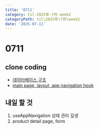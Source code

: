 ```yaml
---
title: '0711'
category: til-2025年-7月-week2
categoryPath: til\2025年\7月\week2
date: '2025-07-11'
---
```

# 0711  
## clone coding

- [데이터베이스 구조](../../../../projects/clone%20coding/01.%20초기세팅/데이터베이스,%20api.md)
- [main page, layout, app navigation hook](https://github.com/dpwls02142/shopping-app/pull/8)

## 내일 할 것  
1. useAppNavigation 상태 관리 깊생  
2. product detail page, form
